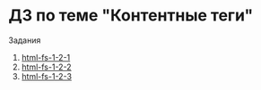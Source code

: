 # ДЗ по теме "Контентные теги"

Задания 
1. [html-fs-1-2-1](https://github.com/jolshin/HTML-and-CSS-HW-2/tree/main/html-fs-1-2-1-2018)
2. [html-fs-1-2-2](https://github.com/jolshin/HTML-and-CSS-HW-2/tree/main/html-fs-1-2-2)
3. [html-fs-1-2-3](https://github.com/jolshin/HTML-and-CSS-HW-2/tree/main/html-fs-1-2-3)

